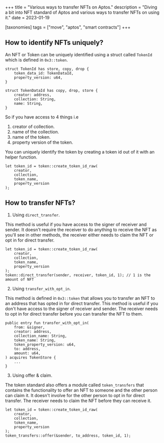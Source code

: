 +++
title = "Various ways to transfer NFTs on Aptos."
description = "Diving a bit into NFT standard of Aptos and various ways to transfer NFTs on using it."
date = 2023-01-19

[taxonomies]
tags = ["move", "aptos", "smart contracts"]
+++

## How to identify NFTs uniquely?

An NFT or Token can be uniquely identified using a struct called `TokenId` which is defined in `0x3::token`.

```move
struct TokenId has store, copy, drop {
    token_data_id: TokenDataId,
    property_version: u64,
}

struct TokenDataId has copy, drop, store {
    creator: address,
    collection: String,
    name: String,
}
```

So if you have access to 4 things i.e 
1. creator of collection.
2. name of the collection.
3. name of the token.
4. property version of the token.

You can uniquely identify the token by creating a token id out of it with an helper function.

```move
let token_id = token::create_token_id_raw(
    creator, 
    collection, 
    token_name, 
    property_version
);
```

## How to transfer NFTs?

1. Using `direct_transfer`.

This method is useful if you have access to the signer of receiver and sender. It doesn't require the receiver to do anything to receive the NFT as you'll see in other methods, the receiver either needs to claim the NFT or opt in for direct transfer.

```move
let token_id = token::create_token_id_raw(
    creator, 
    collection, 
    token_name, 
    property_version
);
token::direct_transfer(sender, receiver, token_id, 1); // 1 is the amount of NFT
```

2. Using `transfer_with_opt_in`.

This method is defined in `0x3::token` that allows you to transfer an NFT to an address that has opted in for direct transfer. This method is useful if you don't have access to the signer of receiver and sender. The receiver needs to opt in for direct transfer before you can transfer the NFT to them.

```move
public entry fun transfer_with_opt_in(
    from: &signer,
    creator: address,
    collection_name: String,
    token_name: String,
    token_property_version: u64,
    to: address,
    amount: u64,
) acquires TokenStore {
    ...
}
```

3. Using offer & claim.

The token standard also offers a module called `token_transfers` that contains the functionality to offer an NFT to someone and the other person can claim it. It doesn't involve for the other person to opt in for direct transfer. The receiver needs to claim the NFT before they can receive it.

```move
let token_id = token::create_token_id_raw(
    creator, 
    collection, 
    token_name, 
    property_version
);
token_transfers::offer(&sender, to_address, token_id, 1);
```
